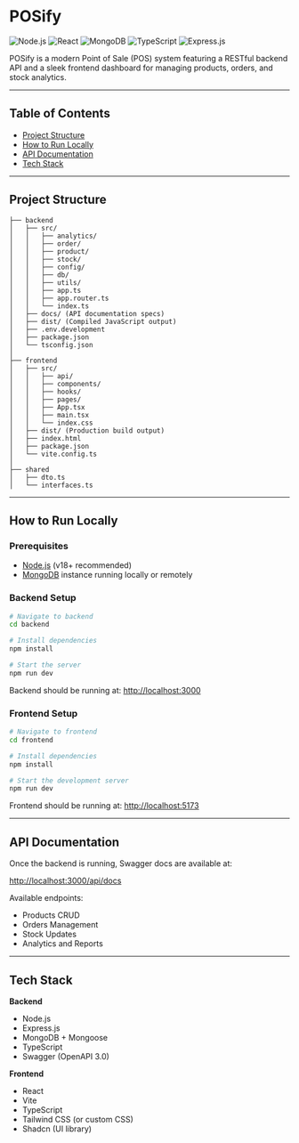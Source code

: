 # POSify

![Node.js](https://img.shields.io/badge/Node.js-339933?style=for-the-badge&logo=nodedotjs&logoColor=white)
![React](https://img.shields.io/badge/React-61DAFB?style=for-the-badge&logo=react&logoColor=black)
![MongoDB](https://img.shields.io/badge/MongoDB-4EA94B?style=for-the-badge&logo=mongodb&logoColor=white)
![TypeScript](https://img.shields.io/badge/TypeScript-3178C6?style=for-the-badge&logo=typescript&logoColor=white)
![Express.js](https://img.shields.io/badge/Express.js-000000?style=for-the-badge&logo=express&logoColor=white)

POSify is a modern Point of Sale (POS) system featuring a RESTful backend API and a sleek frontend dashboard for managing products, orders, and stock analytics.

---

## Table of Contents

- [Project Structure](#project-structure)
- [How to Run Locally](#how-to-run-locally)
- [API Documentation](#api-documentation)
- [Tech Stack](#tech-stack)

---

## Project Structure

```
├── backend
│   ├── src/
│   │   ├── analytics/
│   │   ├── order/
│   │   ├── product/
│   │   ├── stock/
│   │   ├── config/
│   │   ├── db/
│   │   ├── utils/
│   │   ├── app.ts
│   │   ├── app.router.ts
│   │   └── index.ts
│   ├── docs/ (API documentation specs)
│   ├── dist/ (Compiled JavaScript output)
│   ├── .env.development
│   ├── package.json
│   └── tsconfig.json
│
├── frontend
│   ├── src/
│   │   ├── api/
│   │   ├── components/
│   │   ├── hooks/
│   │   ├── pages/
│   │   ├── App.tsx
│   │   ├── main.tsx
│   │   └── index.css
│   ├── dist/ (Production build output)
│   ├── index.html
│   ├── package.json
│   └── vite.config.ts
│
├── shared
│   ├── dto.ts
│   └── interfaces.ts
```

---

## How to Run Locally

### Prerequisites

- [Node.js](https://nodejs.org/) (v18+ recommended)
- [MongoDB](https://www.mongodb.com/) instance running locally or remotely

### Backend Setup

```bash
# Navigate to backend
cd backend

# Install dependencies
npm install

# Start the server
npm run dev
```

Backend should be running at: [http://localhost:3000](http://localhost:3000)

### Frontend Setup

```bash
# Navigate to frontend
cd frontend

# Install dependencies
npm install

# Start the development server
npm run dev
```

Frontend should be running at: [http://localhost:5173](http://localhost:5173)

---

## API Documentation

Once the backend is running, Swagger docs are available at:

[http://localhost:3000/api/docs](http://localhost:3000/api/docs)

Available endpoints:
- Products CRUD
- Orders Management
- Stock Updates
- Analytics and Reports

---

## Tech Stack

**Backend**
- Node.js
- Express.js
- MongoDB + Mongoose
- TypeScript
- Swagger (OpenAPI 3.0)

**Frontend**
- React
- Vite
- TypeScript
- Tailwind CSS (or custom CSS)
- Shadcn (UI library)
